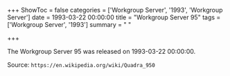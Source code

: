 +++
ShowToc = false
categories = ['Workgroup Server', '1993', 'Workgroup Server']
date = 1993-03-22 00:00:00
title = "Workgroup Server 95"
tags = ['Workgroup Server', '1993']
summary = " "

+++

The Workgroup Server 95 was released on 1993-03-22 00:00:00.

Source: `https://en.wikipedia.org/wiki/Quadra_950`
